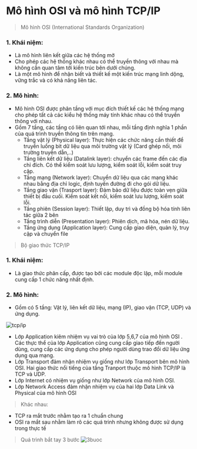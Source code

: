 # Mô hình OSI và mô hình TCP/IP
> Mô hình OSI (International Standards Organization)
### 1. Khái niệm:
- Là mô hình liên kết giữa các hệ thống mở
- Cho phép các hệ thống khác nhau có thể truyền thông với nhau mà không cần quan tâm tới kiến trúc bên dưới chúng.
- Là một mô hình để nhận biết và thiết kế một kiến trúc mạng linh dộng, vững trắc và có khả năng liên tác.
### 2. Mô hình:
- Mô hình OSI được phân tầng với mục đích thiết kế các hệ thống mạng cho phép tất cả các kiểu hệ thống máy tính khác nhau có thể truyền thông với nhau.
- Gồm 7 tầng, các tầng có liên quan tới nhau, mỗi tầng định nghĩa 1 phần của quá trình truyền thông tin trên mạng.
  - Tầng vật lý (Physical layer): Thực hiện các chức năng cần thiết để truyền luồng bit dữ liệu qua môi trường vật lý (Card ghép nối, môi trường truyền dẫn,..)
  - Tầng liên kết dữ liệu (Datalink layer): chuyển các frame đến các địa chỉ đích. Có thể kiểm soát lưu lượng, kiểm soát lỗi, kiểm soát truy cập.
  - Tầng mạng (Network layer): Chuyển dữ liệu qua các mạng khác nhau bằng địa chỉ logic, định tuyến đường đi cho gói dữ liệu.
  - Tầng giao vận (Trasport layer): Đảm bảo dữ liệu được toàn vẹn giữa thiết bị đầu cuối. Kiểm soát kết nối, kiểm soát lưu lượng, kiểm soát lỗi.
  - Tầng phiên (Session layer): Thiết lập, duy trì và đồng bộ hóa tính liên tác giữa 2 bên
  - Tầng trình diễn (Presentation layer): Phiên dịch, mã hóa, nén dữ liệu.
  - Tầng ứng dụng (Application layer): Cung cấp giao diện, quản lý, truy cập và chuyển file

> Bộ giao thức TCP/IP 
### 1. Khái niệm:
  - Là giao thức phân cấp, được tạo bởi các module độc lập, mỗi module cung cấp 1 chức năng nhất định.
### 2. Mô hình:
- Gồm có 5 tầng: Vật lý, liên kết dữ liệu, mạng (IP), giao vận (TCP, UDP) và ứng dụng.

![tcp/ip](https://adminvietnam.org/wp-content/uploads/2016/08/Capture1.png)

- Lớp Application kiêm nhiệm vụ vai trò của lớp 5,6,7 của mô hình OSI . Các thực thể của lớp  Application cũng cung cấp giao tiếp đến người dùng, cung cấp các ứng dụng cho phép người dùng trao đổi dữ liệu ứng dụng qua mạng.
- Lớp Transport đảm nhận nhiệm vụ giống như lớp Transport bên mô hình OSI. Hai giao thức nổi tiếng của tầng Tranport thuộc mô hình TCP/IP là TCP và UDP.
- Lớp Internet có nhiệm vụ giống như lớp Network của mô hình OSI. 
- Lớp Network Access đảm nhận nhiệm vụ của hai lớp Data Link và Physical của mô hình OSI

> Khác nhau:

- TCP ra mắt trước nhằm tạo ra 1 chuẩn chung
- OSI ra mắt sau nhằm làm rõ các quá trinh nhưng không được sử dụng trong thực tế

> Quá trình bắt tay 3 bước
![3buoc](https://static.cuongquach.com/resources/images/2017/08/3-buoc.png)